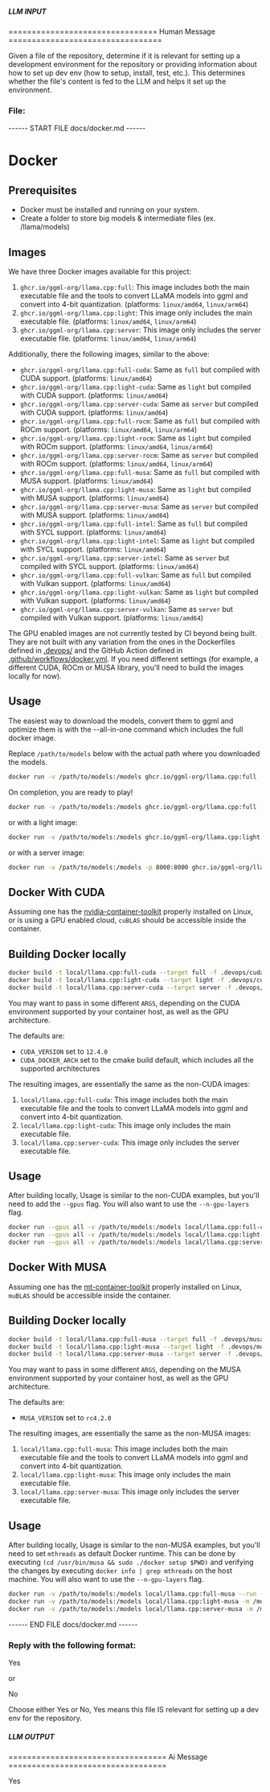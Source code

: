 ##### LLM INPUT #####
================================ Human Message =================================

Given a file of the repository, determine if it is relevant for setting up a development environment for the repository or providing information about how to set up dev env (how to setup, install, test, etc.). This determines whether the file's content is fed to the LLM and helps it set up the environment.

### File:
------ START FILE docs/docker.md ------
# Docker

## Prerequisites
* Docker must be installed and running on your system.
* Create a folder to store big models & intermediate files (ex. /llama/models)

## Images
We have three Docker images available for this project:

1. `ghcr.io/ggml-org/llama.cpp:full`: This image includes both the main executable file and the tools to convert LLaMA models into ggml and convert into 4-bit quantization. (platforms: `linux/amd64`, `linux/arm64`)
2. `ghcr.io/ggml-org/llama.cpp:light`: This image only includes the main executable file. (platforms: `linux/amd64`, `linux/arm64`)
3. `ghcr.io/ggml-org/llama.cpp:server`: This image only includes the server executable file. (platforms: `linux/amd64`, `linux/arm64`)

Additionally, there the following images, similar to the above:

- `ghcr.io/ggml-org/llama.cpp:full-cuda`: Same as `full` but compiled with CUDA support. (platforms: `linux/amd64`)
- `ghcr.io/ggml-org/llama.cpp:light-cuda`: Same as `light` but compiled with CUDA support. (platforms: `linux/amd64`)
- `ghcr.io/ggml-org/llama.cpp:server-cuda`: Same as `server` but compiled with CUDA support. (platforms: `linux/amd64`)
- `ghcr.io/ggml-org/llama.cpp:full-rocm`: Same as `full` but compiled with ROCm support. (platforms: `linux/amd64`, `linux/arm64`)
- `ghcr.io/ggml-org/llama.cpp:light-rocm`: Same as `light` but compiled with ROCm support. (platforms: `linux/amd64`, `linux/arm64`)
- `ghcr.io/ggml-org/llama.cpp:server-rocm`: Same as `server` but compiled with ROCm support. (platforms: `linux/amd64`, `linux/arm64`)
- `ghcr.io/ggml-org/llama.cpp:full-musa`: Same as `full` but compiled with MUSA support. (platforms: `linux/amd64`)
- `ghcr.io/ggml-org/llama.cpp:light-musa`: Same as `light` but compiled with MUSA support. (platforms: `linux/amd64`)
- `ghcr.io/ggml-org/llama.cpp:server-musa`: Same as `server` but compiled with MUSA support. (platforms: `linux/amd64`)
- `ghcr.io/ggml-org/llama.cpp:full-intel`: Same as `full` but compiled with SYCL support. (platforms: `linux/amd64`)
- `ghcr.io/ggml-org/llama.cpp:light-intel`: Same as `light` but compiled with SYCL support. (platforms: `linux/amd64`)
- `ghcr.io/ggml-org/llama.cpp:server-intel`: Same as `server` but compiled with SYCL support. (platforms: `linux/amd64`)
- `ghcr.io/ggml-org/llama.cpp:full-vulkan`: Same as `full` but compiled with Vulkan support. (platforms: `linux/amd64`)
- `ghcr.io/ggml-org/llama.cpp:light-vulkan`: Same as `light` but compiled with Vulkan support. (platforms: `linux/amd64`)
- `ghcr.io/ggml-org/llama.cpp:server-vulkan`: Same as `server` but compiled with Vulkan support. (platforms: `linux/amd64`)

The GPU enabled images are not currently tested by CI beyond being built. They are not built with any variation from the ones in the Dockerfiles defined in [.devops/](../.devops/) and the GitHub Action defined in [.github/workflows/docker.yml](../.github/workflows/docker.yml). If you need different settings (for example, a different CUDA, ROCm or MUSA library, you'll need to build the images locally for now).

## Usage

The easiest way to download the models, convert them to ggml and optimize them is with the --all-in-one command which includes the full docker image.

Replace `/path/to/models` below with the actual path where you downloaded the models.

```bash
docker run -v /path/to/models:/models ghcr.io/ggml-org/llama.cpp:full --all-in-one "/models/" 7B
```

On completion, you are ready to play!

```bash
docker run -v /path/to/models:/models ghcr.io/ggml-org/llama.cpp:full --run -m /models/7B/ggml-model-q4_0.gguf -p "Building a website can be done in 10 simple steps:" -n 512
```

or with a light image:

```bash
docker run -v /path/to/models:/models ghcr.io/ggml-org/llama.cpp:light -m /models/7B/ggml-model-q4_0.gguf -p "Building a website can be done in 10 simple steps:" -n 512
```

or with a server image:

```bash
docker run -v /path/to/models:/models -p 8000:8000 ghcr.io/ggml-org/llama.cpp:server -m /models/7B/ggml-model-q4_0.gguf --port 8000 --host 0.0.0.0 -n 512
```

## Docker With CUDA

Assuming one has the [nvidia-container-toolkit](https://github.com/NVIDIA/nvidia-container-toolkit) properly installed on Linux, or is using a GPU enabled cloud, `cuBLAS` should be accessible inside the container.

## Building Docker locally

```bash
docker build -t local/llama.cpp:full-cuda --target full -f .devops/cuda.Dockerfile .
docker build -t local/llama.cpp:light-cuda --target light -f .devops/cuda.Dockerfile .
docker build -t local/llama.cpp:server-cuda --target server -f .devops/cuda.Dockerfile .
```

You may want to pass in some different `ARGS`, depending on the CUDA environment supported by your container host, as well as the GPU architecture.

The defaults are:

- `CUDA_VERSION` set to `12.4.0`
- `CUDA_DOCKER_ARCH` set to the cmake build default, which includes all the supported architectures

The resulting images, are essentially the same as the non-CUDA images:

1. `local/llama.cpp:full-cuda`: This image includes both the main executable file and the tools to convert LLaMA models into ggml and convert into 4-bit quantization.
2. `local/llama.cpp:light-cuda`: This image only includes the main executable file.
3. `local/llama.cpp:server-cuda`: This image only includes the server executable file.

## Usage

After building locally, Usage is similar to the non-CUDA examples, but you'll need to add the `--gpus` flag. You will also want to use the `--n-gpu-layers` flag.

```bash
docker run --gpus all -v /path/to/models:/models local/llama.cpp:full-cuda --run -m /models/7B/ggml-model-q4_0.gguf -p "Building a website can be done in 10 simple steps:" -n 512 --n-gpu-layers 1
docker run --gpus all -v /path/to/models:/models local/llama.cpp:light-cuda -m /models/7B/ggml-model-q4_0.gguf -p "Building a website can be done in 10 simple steps:" -n 512 --n-gpu-layers 1
docker run --gpus all -v /path/to/models:/models local/llama.cpp:server-cuda -m /models/7B/ggml-model-q4_0.gguf --port 8000 --host 0.0.0.0 -n 512 --n-gpu-layers 1
```

## Docker With MUSA

Assuming one has the [mt-container-toolkit](https://developer.mthreads.com/musa/native) properly installed on Linux, `muBLAS` should be accessible inside the container.

## Building Docker locally

```bash
docker build -t local/llama.cpp:full-musa --target full -f .devops/musa.Dockerfile .
docker build -t local/llama.cpp:light-musa --target light -f .devops/musa.Dockerfile .
docker build -t local/llama.cpp:server-musa --target server -f .devops/musa.Dockerfile .
```

You may want to pass in some different `ARGS`, depending on the MUSA environment supported by your container host, as well as the GPU architecture.

The defaults are:

- `MUSA_VERSION` set to `rc4.2.0`

The resulting images, are essentially the same as the non-MUSA images:

1. `local/llama.cpp:full-musa`: This image includes both the main executable file and the tools to convert LLaMA models into ggml and convert into 4-bit quantization.
2. `local/llama.cpp:light-musa`: This image only includes the main executable file.
3. `local/llama.cpp:server-musa`: This image only includes the server executable file.

## Usage

After building locally, Usage is similar to the non-MUSA examples, but you'll need to set `mthreads` as default Docker runtime. This can be done by executing `(cd /usr/bin/musa && sudo ./docker setup $PWD)` and verifying the changes by executing `docker info | grep mthreads` on the host machine. You will also want to use the `--n-gpu-layers` flag.

```bash
docker run -v /path/to/models:/models local/llama.cpp:full-musa --run -m /models/7B/ggml-model-q4_0.gguf -p "Building a website can be done in 10 simple steps:" -n 512 --n-gpu-layers 1
docker run -v /path/to/models:/models local/llama.cpp:light-musa -m /models/7B/ggml-model-q4_0.gguf -p "Building a website can be done in 10 simple steps:" -n 512 --n-gpu-layers 1
docker run -v /path/to/models:/models local/llama.cpp:server-musa -m /models/7B/ggml-model-q4_0.gguf --port 8000 --host 0.0.0.0 -n 512 --n-gpu-layers 1
```

------ END FILE docs/docker.md ------

### Reply with the following format:

<rel>Yes</rel>

or

<rel>No</rel>

Choose either Yes or No, Yes means this file IS relevant for setting up a dev env for the repository.

##### LLM OUTPUT #####
================================== Ai Message ==================================

<rel>Yes</rel>